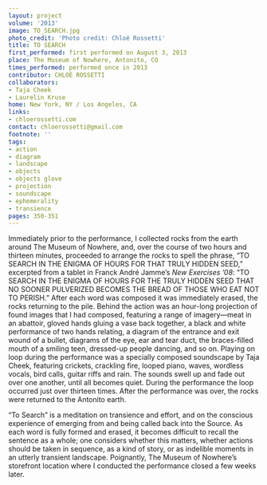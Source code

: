 ```yaml
---
layout: project
volume: '2013'
image: TO_SEARCH.jpg
photo_credit: 'Photo credit: Chloé Rossetti'
title: TO SEARCH
first_performed: first performed on August 3, 2013
place: The Museum of Nowhere, Antonito, CO
times_performed: performed once in 2013
contributor: CHLOÉ ROSSETTI
collaborators:
- Taja Cheek
- Laurelin Kruse
home: New York, NY / Los Angeles, CA
links:
- chloerossetti.com
contact: chloerossetti@gmail.com
footnote: ''
tags:
- action
- diagram
- landscape
- objects
- objects glove
- projection
- soundscape
- ephemerality
- transience
pages: 350-351
---
```


Immediately prior to the performance, I collected rocks from the earth around The Museum of Nowhere, and, over the course of two hours and thirteen minutes, proceeded to arrange the rocks to spell the phrase, “TO SEARCH IN THE ENIGMA OF HOURS FOR THAT TRULY HIDDEN SEED,” excerpted from a tablet in Franck André Jamme’s _New Exercises ’08_: “TO SEARCH IN THE ENIGMA OF HOURS FOR THE TRULY HIDDEN SEED THAT NO SOONER PULVERIZED BECOMES THE BREAD OF THOSE WHO EAT NOT TO PERISH.” After each word was composed it was immediately erased, the rocks returning to the pile. Behind the action was an hour-long projection of found images that I had composed, featuring a range of imagery—meat in an abattoir, gloved hands gluing a vase back together, a black and white performance of two hands relating, a diagram of the entrance and exit wound of a bullet, diagrams of the eye, ear and tear duct, the braces-filled mouth of a smiling teen, dressed-up people dancing, and so on. Playing on loop during the performance was a specially composed soundscape by Taja Cheek, featuring crickets, crackling fire, looped piano, waves, wordless vocals, bird calls, guitar riffs and rain. The sounds swell up and fade out over one another, until all becomes quiet. During the performance the loop occurred just over thirteen times. After the performance was over, the rocks were returned to the Antonito earth.

“To Search” is a meditation on transience and effort, and on the conscious experience of emerging from and being called back into the Source. As each word is fully formed and erased, it becomes difficult to recall the sentence as a whole; one considers whether this matters, whether actions should be taken in sequence, as a kind of story, or as indelible moments in an utterly transient landscape. Poignantly, The Museum of Nowhere’s storefront location where I conducted the performance closed a few weeks later.

